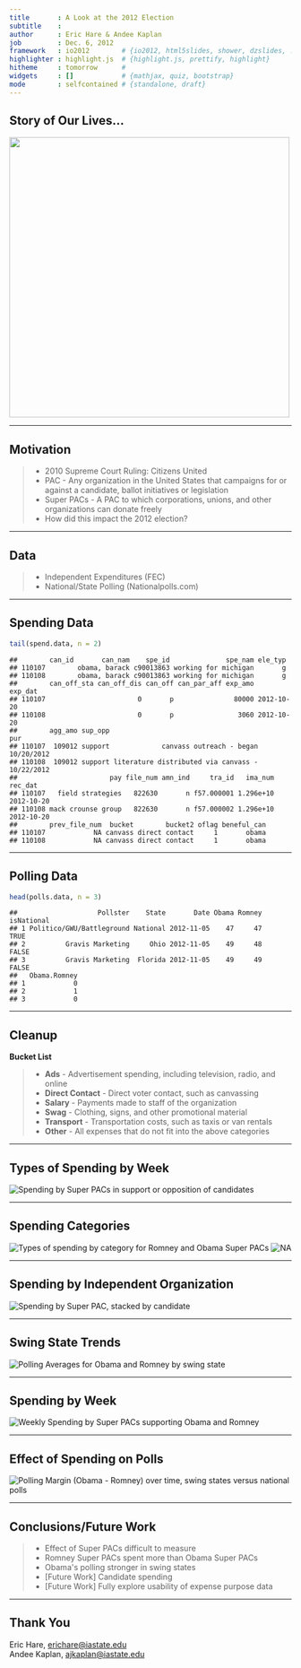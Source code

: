 ```yaml
---
title       : A Look at the 2012 Election
subtitle    :
author      : Eric Hare & Andee Kaplan
job         : Dec. 6, 2012
framework   : io2012        # {io2012, html5slides, shower, dzslides, ...}
highlighter : highlight.js  # {highlight.js, prettify, highlight}
hitheme     : tomorrow      # 
widgets     : []            # {mathjax, quiz, bootstrap}
mode        : selfcontained # {standalone, draft}
---
```


## Story of Our Lives...
<img src="http://imgs.xkcd.com/comics/poll_watching.png" height="500"></img>




---

## Motivation
> - 2010 Supreme Court Ruling: Citizens United
> - PAC - Any organization in the United States that campaigns for or against a candidate, ballot initiatives or legislation
> - Super PACs - A PAC to which corporations, unions, and other organizations can donate freely
> - How did this impact the 2012 election?

---

## Data
> - Independent Expenditures (FEC)
> - National/State Polling (Nationalpolls.com)

---

## Spending Data

```r
tail(spend.data, n = 2)
```

```
##        can_id       can_nam    spe_id              spe_nam ele_typ
## 110107        obama, barack c90013863 working for michigan       g
## 110108        obama, barack c90013863 working for michigan       g
##        can_off_sta can_off_dis can_off can_par_aff exp_amo    exp_dat
## 110107                       0       p               80000 2012-10-20
## 110108                       0       p                3060 2012-10-20
##        agg_amo sup_opp                                             pur
## 110107  109012 support             canvass outreach - began 10/20/2012
## 110108  109012 support literature distributed via canvass - 10/22/2012
##                       pay file_num amn_ind     tra_id   ima_num    rec_dat
## 110107   field strategies   822630       n f57.000001 1.296e+10 2012-10-20
## 110108 mack crounse group   822630       n f57.000002 1.296e+10 2012-10-20
##        prev_file_num  bucket        bucket2 oflag beneful_can
## 110107            NA canvass direct contact     1       obama
## 110108            NA canvass direct contact     1       obama
```


---

## Polling Data

```r
head(polls.data, n = 3)
```

```
##                    Pollster    State       Date Obama Romney isNational
## 1 Politico/GWU/Battleground National 2012-11-05    47     47       TRUE
## 2          Gravis Marketing     Ohio 2012-11-05    49     48      FALSE
## 3          Gravis Marketing  Florida 2012-11-05    49     49      FALSE
##   Obama.Romney
## 1            0
## 2            1
## 3            0
```


---

## Cleanup
**Bucket List**
> - **Ads** - Advertisement spending, including television, radio, and online
> - **Direct Contact** - Direct voter contact, such as canvassing
> - **Salary** - Payments made to staff of the organization
> - **Swag** - Clothing, signs, and other promotional material
> - **Transport** - Transportation costs, such as taxis or van rentals
> - **Other** - All expenses that do not fit into the above categories

---

## Types of Spending by Week
![Spending by Super PACs in support or opposition of candidates](figure/SpendingByWeek.png) 


---

## Spending Categories
![Types of spending by category for Romney and Obama Super PACs](figure/SpendingByCategory1.png) ![NA](figure/SpendingByCategory2.png) 

---

## Spending by Independent Organization
![Spending by Super PAC, stacked by candidate](figure/SpendingByIO.png) 

---

## Swing State Trends
![Polling Averages for Obama and Romney by swing state](figure/SwingTrends.png) 

---

## Spending by Week
![Weekly Spending by Super PACs supporting Obama and Romney](figure/SpendingSwingWeek.png) 

---

## Effect of Spending on Polls
![Polling Margin (Obama - Romney) over time, swing states versus national polls](figure/SpendEffect.png) 

---

## Conclusions/Future Work
> - Effect of Super PACs difficult to measure
> - Romney Super PACs spent more than Obama Super PACs
> - Obama's polling stronger in swing states
> - [Future Work] Candidate spending
> - [Future Work] Fully explore usability of expense purpose data

---

## Thank You
Eric Hare, erichare@iastate.edu<br>
Andee Kaplan, ajkaplan@iastate.edu

